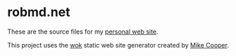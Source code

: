 # robmd.net

These are the source files for my [personal web site][0].

This project uses the [wok][1] static web site generator created by [Mike Cooper][2].

[0]: http://robmd.net
[1]: https://github.com/mythmon/wok
[2]: https://github.com/mythmon
